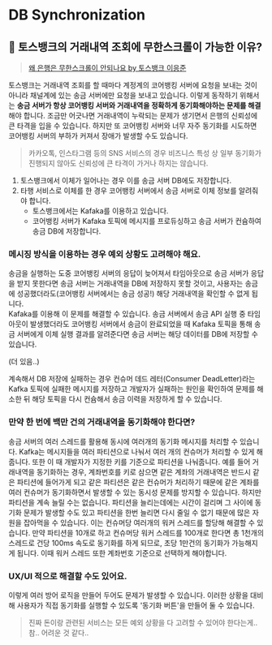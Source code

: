 # DB Synchronization

## 🏦 토스뱅크의 거래내역 조회에 무한스크롤이 가능한 이유?

> [왜 은행은 무한스크롤이 안되나요 by 토스뱅크 이응준](https://www.youtube.com/watch?v=v9rcKpUZw4o)

토스뱅크는 거래내역 조회를 할 때마다 계정계의 코어뱅킹 서버에 요청을 보내는 것이 아니라 채널계에 있는 송금 서버에만 요청을 보내고 있습니다. 이렇게 동작하기 위해서는 **송금 서버가 항상 코어뱅킹 서버와 거래내역을 정확하게 동기화해야하는 문제를 해결**해야 합니다. 조금만 어긋나면 거래내역이 누락되는 문제가 생기면서 은행의 신뢰성에 큰 타격을 입을 수 있습니다. 하지만 또 코어뱅킹 서버와 너무 자주 동기화를 시도하면 코어뱅킹 서버의 부하가 커져서 장애가 발생할 수도 있습니다. 

> 카카오톡, 인스타그램 등의 SNS 서비스의 경우 비즈니스 특성 상 일부 동기화가 진행되지 않아도 신뢰성에 큰 타격이 가거나 하지는 않습니다. 

1. 토스뱅크에서 이체가 일어나는 경우 이를 송금 서버 DB에도 저장합니다. 
2. 타행 서비스로 이체를 한 경우 코어뱅킹 서버에서 송금 서버로 이체 정보를 알려줘야 합니다. 
    - 토스뱅크에서는 Kafaka를 이용하고 있습니다. 
    - 코어뱅킹 서버가 Kafaka 토픽에 메시지를 프로듀싱하고 송금 서버가 컨슘하여 송금 DB에 저장합니다. 

### 메시징 방식을 이용하는 경우 예외 상황도 고려해야 해요.

송금을 실행하는 도중 코어뱅킹 서버의 응답이 늦어져서 타임아웃으로 송금 서버가 응답을 받지 못한다면 송금 서버는 거래내역을 DB에 저장하지 못할 것이고, 사용자는 송금에 성공했더라도(코어뱅킹 서버에서는 송금 성공!) 해당 거래내역을 확인할 수 없게 됩니다.  
Kafaka를 이용해 이 문제를 해결할 수 있습니다. 송금 서버에서 송금 API 실행 중 타임아웃이 발생했더라도 코어뱅킹 서버에서 송금이 완료되었을 때 Kafaka 토픽을 통해 송금 서버에게 이체 실행 결과를 알려준다면 송금 서버는 해당 데이터를 DB에 저장할 수 있습니다. 

(더 있음..)

계속해서 DB 저장에 실패하는 경우 컨슈머 데드 레터(Consumer DeadLetter)라는 Kafka 토픽에 실패한 메시지를 저장하고 개발자가 실패하는 원인을 확인하여 문제를 해소한 뒤 해당 토픽을 다시 컨슘해서 송금 이력을 저장하게 할 수 있습니다. 

### 만약 한 번에 백만 건의 거래내역을 동기화해야 한다면?

송금 서버의 여러 스레드를 활용해 동시에 여러개의 동기화 메시지를 처리할 수 있습니다. Kafka는 메시지들을 여러 파티션으로 나눠서 여러 개의 컨슈머가 처리할 수 있게 해줍니다. 또한 이 때 개발자가 지정한 키를 기준으로 파티션을 나눠줍니다. 예를 들어 거래내역을 동기화하는 경우, 계좌번호를 키로 삼으면 같은 계좌의 거래내역은 반드시 같은 파티션에 들어가게 되고 같은 파티션은 같은 컨슈머가 처리하기 때문에 같은 계좌를 여러 컨슈머가 동기화하면서 발생할 수 있는 동시성 문제를 방지할 수 있습니다. 
하지만 파티션을 계속 늘릴 수는 없습니다. 파티션을 늘리는데에는 시간이 걸리며 그 사이에 동기화 문제가 발생할 수도 있고 파티션을 한번 늘리면 다시 줄일 수 없기 때문에 많은 자원을 잡아먹을 수 있습니다. 이는 컨슈머당 여러개의 워커 스레드를 할당해 해결할 수 있습니다. 만약 파티션을 10개로 하고 컨슈머당 워커 스레드를 100개로 한다면 총 1천개의 스레드로 건당 100ms 속도로 동기화를 하게 되므로, 초당 1만건의 동기화가 가능해지게 됩니다. 이때 워커 스레드 또한 계좌번호 기준으로 선택하게 해야합니다. 

### UX/UI 적으로 해결할 수도 있어요. 

이렇게 여러 방어 로직을 만들어 두어도 문제가 발생할 수 있습니다. 이러한 상황을 대비해 사용자가 직접 동기화를 실행할 수 있도록 '동기화 버튼'을 만들어 둘 수 있습니다. 

> 진짜 돈이랑 관련된 서비스는 모든 예외 상황을 다 고려할 수 있어야 한다는게.. 참.. 어려운 것 같다..
